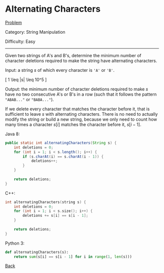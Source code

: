 # Alternating Characters

[Problem](https://www.hackerrank.com/challenges/alternating-characters/problem)

Category: String Manipulation

Difficulty: Easy

---

Given two strings of A's and B's, determine the minimum number of character
deletions required to make the string have alternating characters.

Input: a string $s$ of which every character is ```'A'``` or ```'B'```.

\[ 1 \leq |s| \leq 10^5 \]

Output: the minimum number of character deletions required to make $s$ have no
two consecutive A's or B's in a row (such that it follows the pattern
```"ABAB..."``` or ```"BABA..."```).

If we delete every character that matches the character before it, that is
sufficient to leave $s$ with alternating characters. There is no need to
actually modify the string or build a new string, because we only need to count
how many times a character $s[i]$ matches the character before it, $s[i - 1]$.

Java 8:
```java
public static int alternatingCharacters(String s) {
    int deletions = 0;
    for (int i = 1; i < s.length(); i++) {
        if (s.charAt(i) == s.charAt(i - 1)) {
            deletions++;
        }
    }
    
    return deletions;
}
```

C++:
```cpp
int alternatingCharacters(string s) {
    int deletions = 0;
    for (int i = 1; i < s.size(); i++) {
        deletions += s[i] == s[i - 1];
    }
    
    return deletions;
}
```

Python 3:
```python
def alternatingCharacters(s):
    return sum(s[i] == s[i - 1] for i in range(1, len(s)))
```

[Back](../../hackerrank.md)

